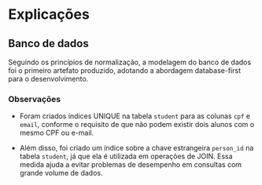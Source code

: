 # Explicações
## Banco de dados
Seguindo os princípios de normalização, a modelagem do banco de dados foi o primeiro artefato produzido, adotando a abordagem database-first para o desenvolvimento. 

### Observações
- Foram criados índices UNIQUE na tabela `student` para as colunas `cpf` e `email`, conforme o requisito de que não podem existir dois alunos com o mesmo CPF ou e-mail.

- Além disso, foi criado um índice sobre a chave estrangeira `person_id` na tabela `student`, já que ela é utilizada em operações de JOIN. Essa medida ajuda a evitar problemas de desempenho em consultas com grande volume de dados.